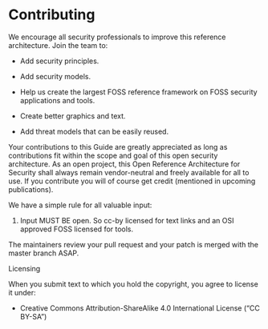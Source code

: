 # Contributing

We encourage all security professionals to improve this reference architecture. Join the team to:

*    Add security principles.

 *   Add security  models.

  *  Help us create the largest FOSS reference framework on FOSS security applications and tools.

  *  Create better graphics and text.

  *  Add threat models that can be easily reused.

  
Your contributions to this Guide are greatly appreciated as long as contributions fit within the scope and goal of this open security architecture. As an open project, this Open Reference Architecture for Security shall always remain vendor-neutral and freely available for all to use. If you contribute you will of course get credit (mentioned in upcoming publications).

We have a simple rule for all valuable input:
1. Input MUST BE open. So cc-by licensed for text links and an OSI approved FOSS licensed for tools.

The maintainers review your pull request and your patch is merged with the master branch ASAP.

Licensing

When you submit text to which you hold the copyright, you agree to license it under:

*    Creative Commons Attribution-ShareAlike 4.0 International License (“CC BY-SA”)


